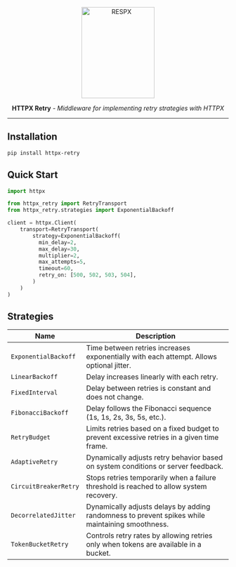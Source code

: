 <p align="center">
  <img width="166" height="208" src="https://raw.githubusercontent.com/mharrisb1/httpx-retry/main/docs/img/httpx-retry.png" alt='RESPX'>
</p>
<p align="center">
  <strong>HTTPX Retry</strong> <em>- Middleware for implementing retry strategies with HTTPX</em>
</p>

---

## Installation

```sh
pip install httpx-retry
```

## Quick Start

```py
import httpx

from httpx_retry import RetryTransport
from httpx_retry.strategies import ExponentialBackoff

client = httpx.Client(
    transport=RetryTransport(
        strategy=ExponentialBackoff(
          min_delay=2,
          max_delay=30,
          multiplier=2,
          max_attempts=5,
          timeout=60,
          retry_on: [500, 502, 503, 504],
        )
    )
)
```

## Strategies

| Name                  | Description                                                                                     |
| --------------------- | ----------------------------------------------------------------------------------------------- |
| `ExponentialBackoff`  | Time between retries increases exponentially with each attempt. Allows optional jitter.         |
| `LinearBackoff`       | Delay increases linearly with each retry.                                                       |
| `FixedInterval`       | Delay between retries is constant and does not change.                                          |
| `FibonacciBackoff`    | Delay follows the Fibonacci sequence (1s, 1s, 2s, 3s, 5s, etc.).                                |
| `RetryBudget`         | Limits retries based on a fixed budget to prevent excessive retries in a given time frame.      |
| `AdaptiveRetry`       | Dynamically adjusts retry behavior based on system conditions or server feedback.               |
| `CircuitBreakerRetry` | Stops retries temporarily when a failure threshold is reached to allow system recovery.         |
| `DecorrelatedJitter`  | Dynamically adjusts delays by adding randomness to prevent spikes while maintaining smoothness. |
| `TokenBucketRetry`    | Controls retry rates by allowing retries only when tokens are available in a bucket.            |
